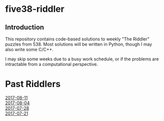 # five38-riddler

## Introduction

This repository contains code-based solutions to weekly "The Riddler" puzzles from 538. Most solutions will be written in Python, though I may also write some C/C++.

I may skip some weeks due to a busy work schedule, or if the problems are intractable from a computational perspective.

# Past Riddlers

<a href="https://frankzliu.com/the-riddler-2017-08-11-edition/">2017-08-11</a><br />
<a href="https://frankzliu.com/the-riddler-2017-08-04-edition/">2017-08-04</a><br />
<a href="https://frankzliu.com/the-riddler-2017-07-28-edition/">2017-07-28</a><br />
<a href="https://frankzliu.com/the-riddler-2017-07-21-edition/">2017-07-21</a>
